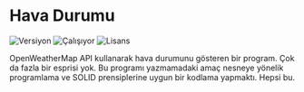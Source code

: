 # Hava Durumu
<img src="https://img.shields.io/badge/Versiyon-1.00-blueviolet.svg?style=flat" alt="Versiyon" /> <img src="https://img.shields.io/badge/Durum-Çalışıyor-success.svg?style=flat" alt="Çalışıyor" /> <img src="https://img.shields.io/badge/Lisans-MIT-blue.svg?style=flat" alt="Lisans" />

OpenWeatherMap API kullanarak hava durumunu gösteren bir program. Çok da fazla bir esprisi yok. Bu programı yazmamadaki amaç nesneye yönelik programlama ve SOLID prensiplerine uygun bir kodlama yapmaktı. Hepsi bu.
